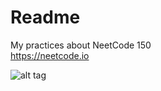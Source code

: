 # Readme
My practices about NeetCode 150  
https://neetcode.io  
  
  
  
  
  
![alt tag](https://i.imgur.com/rx4YyYs.jpg)